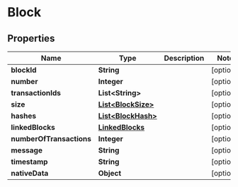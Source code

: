 

# Block


## Properties

Name | Type | Description | Notes
------------ | ------------- | ------------- | -------------
**blockId** | **String** |  |  [optional]
**number** | **Integer** |  |  [optional]
**transactionIds** | **List&lt;String&gt;** |  |  [optional]
**size** | [**List&lt;BlockSize&gt;**](BlockSize.md) |  |  [optional]
**hashes** | [**List&lt;BlockHash&gt;**](BlockHash.md) |  |  [optional]
**linkedBlocks** | [**LinkedBlocks**](LinkedBlocks.md) |  |  [optional]
**numberOfTransactions** | **Integer** |  |  [optional]
**message** | **String** |  |  [optional]
**timestamp** | **String** |  |  [optional]
**nativeData** | **Object** |  |  [optional]



